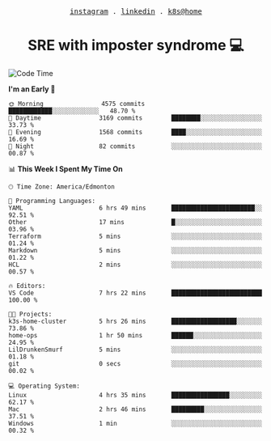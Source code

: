 <p align="center">
  <samp>
    <a href="https://www.instagram.com/lildrunkensmurf/">instagram</a> .
    <a href="https://www.linkedin.com/in/joryirving/">linkedin</a> .
    <a href="https://github.com/joryirving/k3s-home-cluster">k8s@home</a>
  </samp>
</p>

<h1 align="center">
  SRE with imposter syndrome 💻
</h1>

<!--START_SECTION:waka-->
![Code Time](http://img.shields.io/badge/Code%20Time-117%20hrs%2048%20mins-blue)

**I'm an Early 🐤** 

```text
🌞 Morning                4575 commits        ████████████░░░░░░░░░░░░░   48.70 % 
🌆 Daytime                3169 commits        ████████░░░░░░░░░░░░░░░░░   33.73 % 
🌃 Evening                1568 commits        ████░░░░░░░░░░░░░░░░░░░░░   16.69 % 
🌙 Night                  82 commits          ░░░░░░░░░░░░░░░░░░░░░░░░░   00.87 % 
```


📊 **This Week I Spent My Time On** 

```text
🕑︎ Time Zone: America/Edmonton

💬 Programming Languages: 
YAML                     6 hrs 49 mins       ███████████████████████░░   92.51 % 
Other                    17 mins             █░░░░░░░░░░░░░░░░░░░░░░░░   03.96 % 
Terraform                5 mins              ░░░░░░░░░░░░░░░░░░░░░░░░░   01.24 % 
Markdown                 5 mins              ░░░░░░░░░░░░░░░░░░░░░░░░░   01.22 % 
HCL                      2 mins              ░░░░░░░░░░░░░░░░░░░░░░░░░   00.57 % 

🔥 Editors: 
VS Code                  7 hrs 22 mins       █████████████████████████   100.00 % 

🐱‍💻 Projects: 
k3s-home-cluster         5 hrs 26 mins       ██████████████████░░░░░░░   73.86 % 
home-ops                 1 hr 50 mins        ██████░░░░░░░░░░░░░░░░░░░   24.95 % 
LilDrunkenSmurf          5 mins              ░░░░░░░░░░░░░░░░░░░░░░░░░   01.18 % 
git                      0 secs              ░░░░░░░░░░░░░░░░░░░░░░░░░   00.02 % 

💻 Operating System: 
Linux                    4 hrs 35 mins       ████████████████░░░░░░░░░   62.17 % 
Mac                      2 hrs 46 mins       █████████░░░░░░░░░░░░░░░░   37.51 % 
Windows                  1 min               ░░░░░░░░░░░░░░░░░░░░░░░░░   00.32 % 
```


<!--END_SECTION:waka-->